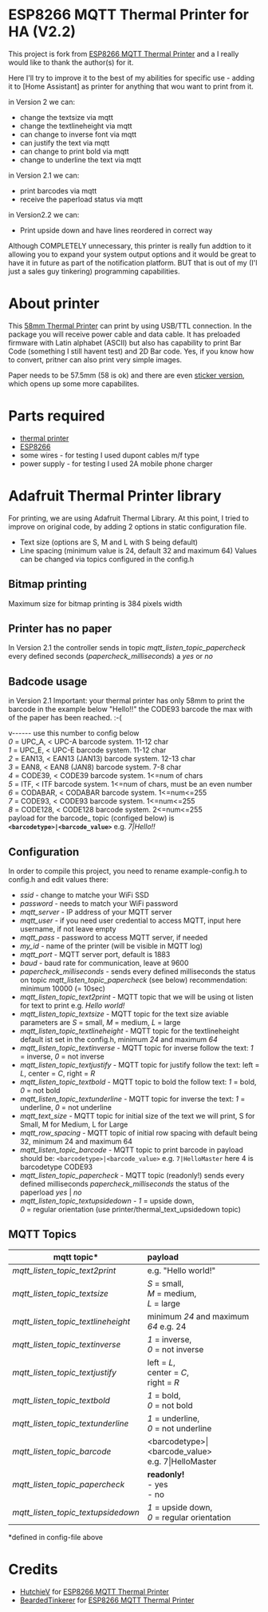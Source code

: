 # ESP8266 MQTT Thermal Printer for HA (V2.2)
This project is fork from [ESP8266 MQTT Thermal Printer](https://github.com/BeardedTinker/ESP8266-MQTT-Thermal-Printer-for-HA) and a I really would like to thank the author(s) for it.

Here I'll try to improve it to the best of my abilities for specific use - adding it to [Home Assistant] as printer for anything that wou want to print from it.

in Version 2 we can:
- change the textsize via mqtt
- change the textlineheight via mqtt
- can change to inverse font via mqtt
- can justify the text via mqtt
- can change to print bold via mqtt
- change to underline the text via mqtt

in Version 2.1 we can: 
- print barcodes via mqtt
- receive the paperload status via mqtt

in Version2.2 we can:
- Print upside down and have lines reordered in correct way

Although COMPLETELY unnecessary, this printer is really fun addtion to it allowing you to expand your system output options and it would be great to have it in future as part of the notification platform. BUT that is out of my (I'l just a sales guy tinkering) programming capabilities.

# About printer
This [58mm Thermal Printer](https://s.click.aliexpress.com/e/_AZ8OYO) can print by using USB/TTL connection.
In the package you will receive power cable and data cable.
It has preloaded firmware with Latin alphabet (ASCII) but also has capability to print Bar Code (something I still havent test) and 2D Bar code.
Yes, if you know how to convert, pritner can also print very simple images.

Paper needs to be 57.5mm (58 is ok) and there are even [sticker version](https://www.aliexpress.com/item/1005001877510938.html), which opens up some more capabilites.

# Parts required
- [thermal printer](https://s.click.aliexpress.com/e/_AZ8OYO)
- [ESP8266](https://www.aliexpress.com/item/32633763949.html)
- some wires - for testing I used dupont cables m/f type
- power supply - for testing I used 2A mobile phone charger

# Adafruit Thermal Printer library
For printing, we are using Adafruit Thermal Library. At this point, I tried to improve on original code, by adding 2 options in static configuration file. 
- Text size (options are S, M and L with S being default) 
- Line spacing (minimum value is 24, default 32 and maximum 64)
Values can be changed via topics configured in the config.h

## Bitmap printing
Maximum size for bitmap printing is 384 pixels width

## Printer has no paper
In Version 2.1 the controller sends in topic *mqtt_listen_topic_papercheck* every defined seconds (*papercheck_milliseconds*) a *yes* or *no* 

## Badcode usage
in Version 2.1
Important: your thermal printer has only 58mm to print the barcode in the example below "Hello!!" the CODE93 barcode the max with of the paper has been reached. :-(
    
   v------ use this number to config <barcodetype> below  
*0* = UPC_A,   < UPC-A barcode system. 11-12 char   
*1* = UPC_E,   < UPC-E barcode system. 11-12 char   
*2* = EAN13,   < EAN13 (JAN13) barcode system. 12-13 char    
*3* = EAN8,    < EAN8 (JAN8) barcode system. 7-8 char    
*4* = CODE39,  < CODE39 barcode system. 1<=num of chars    
*5* = ITF,     < ITF barcode system. 1<=num of chars, must be an even number    
*6* = CODABAR, < CODABAR barcode system. 1<=num<=255    
*7* = CODE93,  < CODE93 barcode system. 1<=num<=255    
*8* = CODE128, < CODE128 barcode system. 2<=num<=255    
  payload for the barcode_ topic (configed below) is    
  **`<barcodetype>|<barcode_value>`**
  e.g. *7|Hello!!*   


## Configuration
In order to compile this project, you need to rename example-config.h to config.h and edit values there:
- *ssid* - change to matche your WiFi SSD
- *password* - needs to match your WiFi password
- *mqtt_server* - IP address of your MQTT server
- *mqtt_user* - if you need user credential to access MQTT, input here username, if not leave empty
- *mqtt_pass* - password to access MQTT server, if needed
- *my_id* - name of the printer (will be visible in MQTT log)
- *mqtt_port* - MQTT server port, default is 1883
- *baud* - baud rate for communication, leave at 9600
- *papercheck_milliseconds* - sends every defined milliseconds the status on topic *mqtt_listen_topic_papercheck* (see below) 
  recommendation: minimum 10000 (= 10sec)
- *mqtt_listen_topic_text2print* - MQTT topic that we will be using ot listen for text to print e.g. *Hello world!*
- *mqtt_listen_topic_textsize* - MQTT topic for the text size aviable parameters are *S* = small, *M* = medium, *L* = large
- *mqtt_listen_topic_textlineheight* - MQTT topic for the textlineheight default ist set in the config.h, minimum *24* and maximum *64*
- *mqtt_listen_topic_textinverse* - MQTT topic for inverse follow the text: *1* = inverse, *0* = not inverse
- *mqtt_listen_topic_textjustify* - MQTT topic for justify follow the text: left = *L*, center = *C*, right = *R*
- *mqtt_listen_topic_textbold* - MQTT topic to bold the follow text: *1* = bold, *0* = not bold
- *mqtt_listen_topic_textunderline* - MQTT topic for inverse the text: *1* = underline, *0* = not underline
- *mqtt_text_size* - MQTT topic for initial size of the text we will print, S for Small, M for Medium, L for Large
- *mqtt_row_spacing* - MQTT topic of initial row spacing with default being 32, minimum 24 and maximum 64
- *mqtt_listen_topic_barcode* - MQTT topic to print barcode in payload should be: `<barcodetype>|<barcode_value>` e.g. `7|HelloMaster` here 4 is barcodetype CODE93
- *mqtt_listen_topic_papercheck* - MQTT topic (readonly!) sends every defined milliseconds *papercheck_milliseconds* the status of the paperload *yes* | *no*
- *mqtt_listen_topic_textupsidedown* - *1* = upside down,<br> *0* = regular orientation (use printer/thermal_text_upsidedown topic)

## MQTT Topics
| mqtt topic\* | payload |
|-|:-|
|*mqtt_listen_topic_text2print*| e.g. "Hello world!" |
|*mqtt_listen_topic_textsize*| *S* = small,<br> *M* = medium,<br> *L* = large |
|*mqtt_listen_topic_textlineheight*| minimum *24* and maximum *64* e.g. 24|
|*mqtt_listen_topic_textinverse*|*1* = inverse,<br> *0* = not inverse|
|*mqtt_listen_topic_textjustify*|left = *L*,<br> center = *C*,<br> right = *R*|
|*mqtt_listen_topic_textbold*|*1* = bold,<br> *0* = not bold|
|*mqtt_listen_topic_textunderline*|*1* = underline,<br> *0* = not underline|
|*mqtt_listen_topic_barcode*| \<barcodetype\>\|\<barcode_value\><br> e.g. 7\|HelloMaster|
|*mqtt_listen_topic_papercheck*| **readonly!**<br> - yes<br>- no |
|*mqtt_listen_topic_textupsidedown*|*1* = upside down,<br> *0* = regular orientation|

\*defined in config-file above

# Credits
- [HutchieV](https://github.com/HutchieV) for [ESP8266 MQTT Thermal Printer](https://github.com/HutchieV/ESP8266-MQTT-Thermal-Printer)
- [BeardedTinkerer](https://github.com/BeardedTinker) for [ESP8266 MQTT Thermal Printer](https://github.com/BeardedTinker/ESP8266-MQTT-Thermal-Printer-for-HA)
